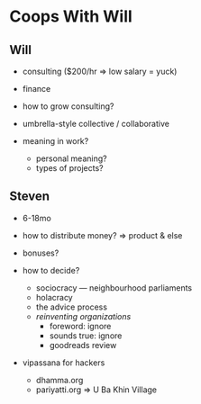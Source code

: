 # Coops With Will

## Will

- consulting ($200/hr => low salary = yuck)
- finance
- how to grow consulting?
- umbrella-style collective / collaborative

- meaning in work?
  - personal meaning?
  - types of projects?

## Steven

- 6-18mo
- how to distribute money? => product & else
- bonuses?
- how to decide?
  - sociocracy — neighbourhood parliaments
  - holacracy
  - the advice process
  - _reinventing organizations_
    - foreword: ignore
    - sounds true: ignore
    - goodreads review

- vipassana for hackers
  - dhamma.org
  - pariyatti.org => U Ba Khin Village



















